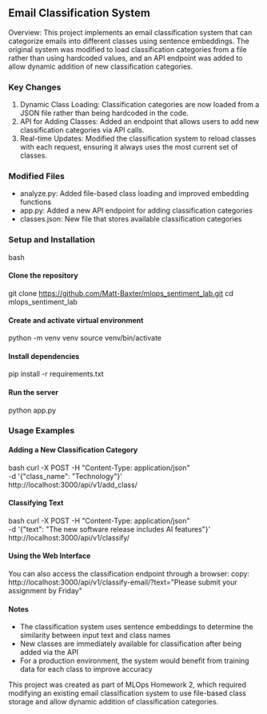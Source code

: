 ## Email Classification System

Overview: This project implements an email classification system that can categorize emails into different classes using sentence embeddings. 
The original system was modified to load classification categories from a file rather than using hardcoded values, and an API endpoint was added to allow dynamic addition of new classification categories.

### Key Changes

1. Dynamic Class Loading: Classification categories are now loaded from a JSON file rather than being hardcoded in the code.
2. API for Adding Classes: Added an endpoint that allows users to add new classification categories via API calls.
3. Real-time Updates: Modified the classification system to reload classes with each request, ensuring it always uses the most current set of classes.

### Modified Files

- analyze.py: Added file-based class loading and improved embedding functions
- app.py: Added a new API endpoint for adding classification categories
- classes.json: New file that stores available classification categories


### Setup and Installation

bash
#### Clone the repository
git clone https://github.com/Matt-Baxter/mlops_sentiment_lab.git
cd mlops_sentiment_lab

#### Create and activate virtual environment
python -m venv venv
source venv/bin/activate

#### Install dependencies
pip install -r requirements.txt

#### Run the server
python app.py

### Usage Examples

#### Adding a New Classification Category
bash
curl -X POST -H "Content-Type: application/json" \
  -d '{"class_name": "Technology"}' \
  http://localhost:3000/api/v1/add_class/

#### Classifying Text
bash
curl -X POST -H "Content-Type: application/json" \
  -d '{"text": "The new software release includes AI features"}' \
  http://localhost:3000/api/v1/classify/

#### Using the Web Interface

You can also access the classification endpoint through a browser:
copy: http://localhost:3000/api/v1/classify-email/?text="Please submit your assignment by Friday"


#### Notes
- The classification system uses sentence embeddings to determine the similarity between input text and class names
- New classes are immediately available for classification after being added via the API
- For a production environment, the system would benefit from training data for each class to improve accuracy


This project was created as part of MLOps Homework 2, which required modifying an existing email classification system to use file-based class storage and allow dynamic addition of classification categories.